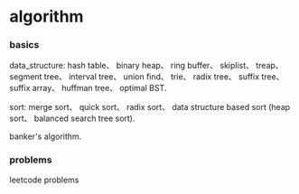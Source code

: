 # algorithm

### basics

data_structure: 
hash table、 binary heap、 ring buffer、 skiplist、
treap、 segment tree、 interval tree、 union find、
trie、 radix tree、 suffix tree、 suffix array、
huffman tree、 optimal BST.

sort: 
merge sort、 quick sort、 radix sort、
data structure based sort (heap sort、 balanced search tree sort).

banker's algorithm.


### problems

leetcode problems